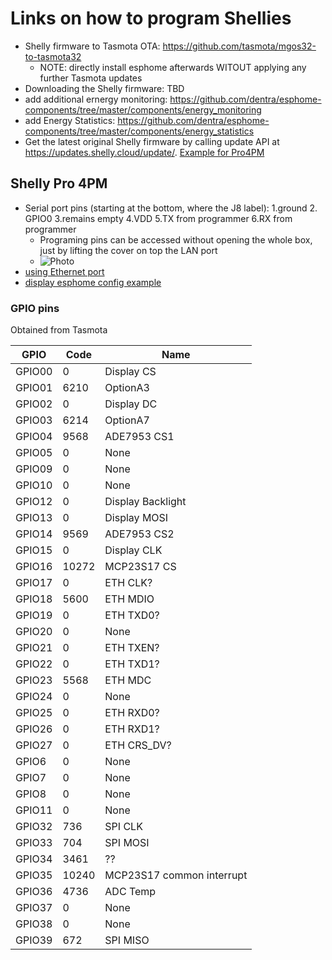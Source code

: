 # Links on how to program Shellies

- Shelly firmware to Tasmota OTA: https://github.com/tasmota/mgos32-to-tasmota32
  - NOTE: directly install esphome afterwards WITOUT applying any further Tasmota updates
- Downloading the Shelly firmware: TBD
- add additional ernergy monitoring: https://github.com/dentra/esphome-components/tree/master/components/energy_monitoring
- add Energy Statistics: https://github.com/dentra/esphome-components/tree/master/components/energy_statistics
- Get the latest original Shelly firmware by calling update API at https://updates.shelly.cloud/update/<device name>. [Example for Pro4PM](https://updates.shelly.cloud/update/Pro4PM)

## Shelly Pro 4PM

- Serial port pins (starting at the bottom, where the J8 label): 1.ground 2. GPIO0 3.remains empty 4.VDD 5.TX from programmer 6.RX from programmer
  - Programing pins can be accessed without opening the whole box, just by lifting the cover on top the LAN port
  - ![Photo](https://user-images.githubusercontent.com/133048788/237196200-69563d15-e127-4e95-bd16-67a1d65702f1.jpg)
- [using Ethernet port](https://community.home-assistant.io/t/ethernet-and-wifi-in-same-time-not-possible/405358)
- [display esphome config example](https://www.smarthomejetzt.de/esphome-mit-oled-display-fuer-die-anzeige-von-iobroker-mqtt-daten/)

### GPIO pins

Obtained from Tasmota

| GPIO | Code | Name |
|------|------|------|
| GPIO00 | 0 | Display CS |
| GPIO01 | 6210 | OptionA3 |
| GPIO02 | 0 | Display DC |
| GPIO03 | 6214 | OptionA7 |
| GPIO04 | 9568 | ADE7953 CS1 |
| GPIO05 | 0 | None |
| GPIO09 | 0 | None |
| GPIO10 | 0 | None |
| GPIO12 | 0 | Display Backlight |
| GPIO13 | 0 | Display MOSI |
| GPIO14 | 9569 | ADE7953 CS2 |
| GPIO15 | 0 | Display CLK |
| GPIO16 | 10272 | MCP23S17 CS |
| GPIO17 | 0 | ETH CLK? |
| GPIO18 | 5600 | ETH MDIO |
| GPIO19 | 0 | ETH TXD0? |
| GPIO20 | 0 | None |
| GPIO21 | 0 | ETH TXEN? |
| GPIO22 | 0 | ETH TXD1? |
| GPIO23 | 5568 | ETH MDC |
| GPIO24 | 0 | None |
| GPIO25 | 0 | ETH RXD0? |
| GPIO26 | 0 | ETH RXD1? |
| GPIO27 | 0 | ETH CRS_DV? |
| GPIO6 | 0 | None |
| GPIO7 | 0 | None |
| GPIO8 | 0 | None |
| GPIO11 | 0 | None |
| GPIO32 | 736 | SPI CLK |
| GPIO33 | 704 | SPI MOSI |
| GPIO34 | 3461 | ?? |
| GPIO35 | 10240 | MCP23S17 common interrupt |
| GPIO36 | 4736 | ADC Temp |
| GPIO37 | 0 | None |
| GPIO38 | 0 | None |
| GPIO39 | 672 | SPI MISO |